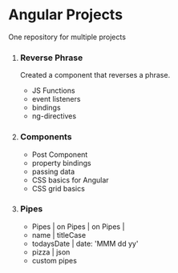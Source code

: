 # Angular Projects

One repository for multiple projects

1. ### Reverse Phrase

   Created a component that reverses a phrase.

   - JS Functions
   - event listeners
   - bindings
   - ng-directives

2. ### Components

   - Post Component
   - property bindings
   - passing data
   - CSS basics for Angular
   - CSS grid basics

3. ### Pipes
   - Pipes | on Pipes | on Pipes |
   - name | titleCase
   - todaysDate | date: 'MMM dd yy'
   - pizza | json
   - custom pipes
